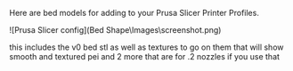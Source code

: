 Here are bed models for adding to your Prusa Slicer Printer Profiles.

![Prusa Slicer config](Bed Shape\Images\screenshot.png)

this includes the v0 bed stl as well as textures to go on them that will show smooth and textured pei and 2 more that are for .2 nozzles if you use that 
